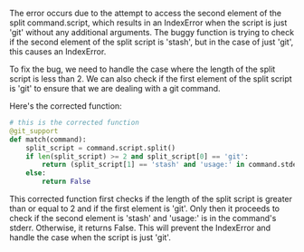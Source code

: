 The error occurs due to the attempt to access the second element of the split command.script, which results in an IndexError when the script is just 'git' without any additional arguments. The buggy function is trying to check if the second element of the split script is 'stash', but in the case of just 'git', this causes an IndexError.

To fix the bug, we need to handle the case where the length of the split script is less than 2. We can also check if the first element of the split script is 'git' to ensure that we are dealing with a git command.

Here's the corrected function:

```python
# this is the corrected function
@git_support
def match(command):
    split_script = command.script.split()
    if len(split_script) >= 2 and split_script[0] == 'git':
        return (split_script[1] == 'stash' and 'usage:' in command.stderr)
    else:
        return False
```

This corrected function first checks if the length of the split script is greater than or equal to 2 and if the first element is 'git'. Only then it proceeds to check if the second element is 'stash' and 'usage:' is in the command's stderr. Otherwise, it returns False. This will prevent the IndexError and handle the case when the script is just 'git'.
